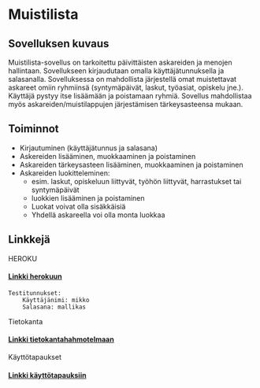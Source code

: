 # Muistilista

## Sovelluksen kuvaus

Muistilista-sovellus on tarkoitettu päivittäisten askareiden ja menojen hallintaan. Sovellukseen kirjaudutaan omalla käyttäjätunnuksella ja salasanalla. Sovelluksessa on mahdollista järjestellä omat muistettavat askareet omiin ryhmiinsä (syntymäpäivät, laskut, työasiat, opiskelu jne.). Käyttäjä pystyy itse lisäämään ja poistamaan ryhmiä. Sovellus mahdollistaa myös askareiden/muistilappujen järjestämisen tärkeysasteensa mukaan.

## Toiminnot

  - Kirjautuminen (käyttäjätunnus ja salasana)
  - Askereiden lisääminen, muokkaaminen ja poistaminen
  - Askareiden tärkeysasteen lisääminen, muokkaaminen ja poistaminen
  - Askareiden luokitteleminen:
    - esim. laskut, opiskeluun liittyvät, työhön liittyvät, harrastukset tai syntymäpäivät
    - luokkien lisääminen ja poistaminen
    - Luokat voivat olla sisäkkäisiä
    - Yhdellä askareella voi olla monta luokkaa
    
	
## Linkkejä

<dl>
	<dt>HEROKU</dt>
</dl>

#### [Linkki herokuun](https://tsoha-muistilista.herokuapp.com/)
	Testitunnukset: 
		Käyttäjänimi: mikko
		Salasana: mallikas

<dl>
	<dt>Tietokanta</dt>
</dl>

#### [Linkki tietokantahahmotelmaan](https://github.com/danieladasilva/Muistilista/blob/master/documentation/dbschema.md)

<dl>
	<dt>Käyttötapaukset</dt>
</dl>

#### [Linkki käyttötapauksiin](https://github.com/danieladasilva/Muistilista/blob/master/documentation/stories.md)
